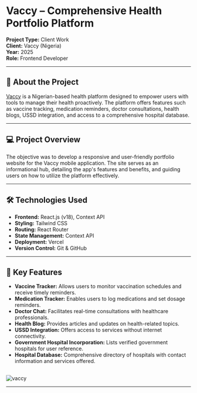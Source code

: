 # Vaccy – Comprehensive Health Portfolio Platform

**Project Type:** Client Work  
**Client:** Vaccy (Nigeria)  
**Year:** 2025  
**Role:** Frontend Developer

---

## 🏥 About the Project

[Vaccy](#) is a Nigerian-based health platform designed to empower users with tools to manage their health proactively. The platform offers features such as vaccine tracking, medication reminders, doctor consultations, health blogs, USSD integration, and access to a comprehensive hospital database.

---

## 💻 Project Overview

The objective was to develop a responsive and user-friendly portfolio website for the Vaccy mobile application. The site serves as an informational hub, detailing the app's features and benefits, and guiding users on how to utilize the platform effectively.

---

## 🛠️ Technologies Used

- **Frontend:** React.js (v18), Context API
- **Styling:** Tailwind CSS
- **Routing:** React Router
- **State Management:** Context API
- **Deployment:** Vercel
- **Version Control:** Git & GitHub

---

## 🔑 Key Features

- **Vaccine Tracker:** Allows users to monitor vaccination schedules and receive timely reminders.
- **Medication Tracker:** Enables users to log medications and set dosage reminders.
- **Doctor Chat:** Facilitates real-time consultations with healthcare professionals.
- **Health Blog:** Provides articles and updates on health-related topics.
- **USSD Integration:** Offers access to services without internet connectivity.
- **Government Hospital Incorporation:** Lists verified government hospitals for user reference.
- **Hospital Database:** Comprehensive directory of hospitals with contact information and services offered.

##
![vaccy](https://github.com/user-attachments/assets/58e8c7f5-6810-46f7-ae6b-6862a3ba0df1)

---



